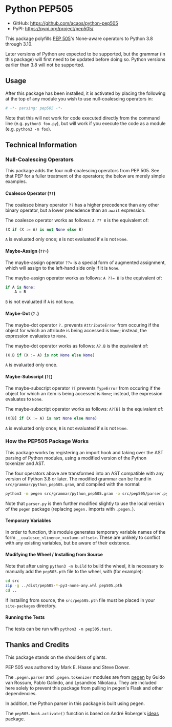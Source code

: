 # Python PEP505

- GitHub: <https://github.com/acaos/python-pep505>
- PyPI: <https://pypi.org/project/pep505/>

This package polyfills [PEP 505](https://www.python.org/dev/peps/pep-0505/)'s
None-aware operators to Python 3.8 through 3.10.

Later versions of Python are expected to be supported, but the grammar (in
this package) will first need to be updated before doing so. Python versions
earlier than 3.8 will not be supported.

## Usage

After this package has been installed, it is activated by placing the
following at the top of any module you wish to use null-coalescing
operators in:

```python
# -*- parsing: pep505 -*-
```

Note that this will not work for code executed directly from the command
line (e.g. `python3 foo.py`), but will work if you execute the code as
a module (e.g. `python3 -m foo`).


## Technical Information

### Null-Coalescing Operators

This package adds the four null-coalescing operators from PEP 505. See
that PEP for a fuller treatment of the operators; the below are merely
simple examples.


#### Coalesce Operator (`??`)

The coalesce binary operator `??` has a higher precedence than any
other binary operator, but a lower precedence than an `await` expression.

The coalesce operator works as follows: `A ?? B` is the equivalent of:

```python
(X if (X := A) is not None else B)
```

`A` is evaluated only once; `B` is not evaluated if `A` is not `None`.


#### Maybe-Assign (`??=`)

The maybe-assign operator `??=` is a special form of augmented assignment,
which will assign to the left-hand side only if it is `None`.

The maybe-assign operator works as follows: `A ??= B` is the equivalent
of:

```python
if A is None:
    A = B
```

`B` is not evaluated if `A` is not `None`.


#### Maybe-Dot (`?.`)

The maybe-dot operator `?.` prevents `AttributeError` from occuring if
the object for which an attribute is being accessed is `None`; instead,
the expression evaluates to `None`.

The maybe-dot operator works as follows: `A?.B` is the equivalent of:

```python
(X.B if (X := A) is not None else None)
```

`A` is evaluated only once.


#### Maybe-Subscript (`?[`)

The maybe-subscript operator `?[` prevents `TypeError` from occuring if
the object for which an item is being accessed is `None`; instead,
the expression evaluates to `None`.

The maybe-subscript operator works as follows: `A?[B]` is the equivalent of:

```python
(X[B] if (X := A) is not None else None)
```

`A` is evaluated only once; `B` is not evaluated if `A` is not `None`.


### How the PEP505 Package Works

This package works by registering an import hook and taking over the
AST parsing of Python modules, using a modified version of the Python
tokenizer and AST.

The four operators above are transformed into an AST compatible with
any version of Python 3.8 or later. The modified grammar can be found
in `src/grammar/python_pep505.gram`, and compiled with the normal:

```sh
python3 -m pegen src/grammar/python_pep505.gram -o src/pep505/parser.py
```

Note that `parser.py` is then further modified slightly to use the local
version of the `pegen` package (replacing `pegen.` imports with `.pegen.`).

#### Temporary Variables

In order to function, this module generates temporary variable names
of the form `__coalesce_<lineno>_<column-offset>`. These are unlikely
to conflict with any existing variables, but be aware of their existence.

#### Modifying the Wheel / Installing from Source

Note that after using `python3 -m build` to build the wheel, it is necessary
to manually add the `pep505.pth` file to the wheel, with (for example):

```sh
cd src
zip -g ../dist/pep505-*-py3-none-any.whl pep505.pth
cd ..
```

If installing from source, the `src/pep505.pth` file must be placed in your
`site-packages` directory.

#### Running the Tests

The tests can be run with `python3 -m pep505.test`.


## Thanks and Credits

This package stands on the shoulders of giants.

PEP 505 was authored by Mark E. Haase and Steve Dower.

The `.pegen.parser` and `.pegen.tokenizer` modules are from
[pegen](https://github.com/we-like-parsers/pegen) by Guido van Rossum,
Pablo Galindo, and Lysandros Nikolaou. They are included here solely
to prevent this package from pulling in pegen's Flask and other
dependencies.

In addition, the Python parser in this package is built using pegen.

The `pep505.hook.activate()` function is based on André Roberge's
[ideas](https://github.com/aroberge/ideas) package.

